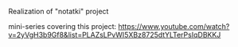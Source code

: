 Realization of "notatki" project

mini-series covering this project:
https://www.youtube.com/watch?v=2yVgH3b9Gf8&list=PLAZsLPvWI5XBz8725dtYLTerPsIqDBKKJ
